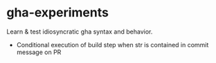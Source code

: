 # gha-experiments

Learn &amp; test idiosyncratic gha syntax and behavior.

* Conditional execution of build step when str is contained in commit message on PR
